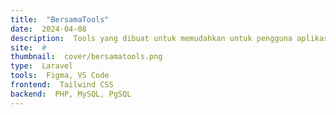 ```yaml
---
title:  "BersamaTools"
date:  2024-04-08
description:  Tools yang dibuat untuk memudahkan untuk pengguna aplikasi IPOS 5, Print Label, Barcode, Lihat Laku, Melacak Item Laku dan Cek Item
site:  #
thumbnail:  cover/bersamatools.png
type:  Laravel
tools:  Figma, VS Code
frontend:  Tailwind CSS
backend:  PHP, MySQL, PgSQL
---
```

